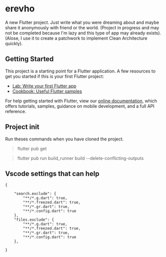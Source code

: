 # erevho

A new Flutter project.
Just write what you were dreaming about and maybe share it anonymously with friend or the world.
(Project in progress and may not be completed because I'm lazy and this type of app may already exists).
(Alose, I use it to create a patchwork to implement Clean Architecture quickly).

## Getting Started

This project is a starting point for a Flutter application.
A few resources to get you started if this is your first Flutter project:

-   [Lab: Write your first Flutter app](https://flutter.dev/docs/get-started/codelab)
-   [Cookbook: Useful Flutter samples](https://flutter.dev/docs/cookbook)

For help getting started with Flutter, view our
[online documentation](https://flutter.dev/docs), which offers tutorials,
samples, guidance on mobile development, and a full API reference.

## Project init

Run theses commands when you have cloned the project.

> flutter pub get

> flutter pub run build_runner build --delete-conflicting-outputs

## Vscode settings that can help

>

    {

        "search.exclude": {
            "**/*.g.dart": true,
            "**/*.freezed.dart": true,
            "**/*.gr.dart": true,
            "**/*.config.dart": true
        },
        "files.exclude": {
            "**/*.g.dart": true,
            "**/*.freezed.dart": true,
            "**/*.gr.dart": true,
            "**/*.config.dart": true
        },

    }
